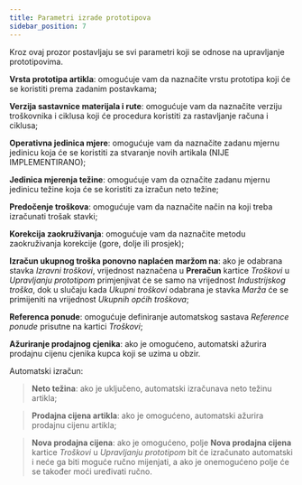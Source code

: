 ```yaml
---
title: Parametri izrade prototipova 
sidebar_position: 7
---
```


Kroz ovaj prozor postavljaju se svi parametri koji se odnose na upravljanje prototipovima. 

**Vrsta prototipa artikla**: omogućuje vam da naznačite vrstu prototipa koji će se koristiti prema zadanim postavkama;    

**Verzija sastavnice materijala i rute**: omogućuje vam da naznačite verziju troškovnika i ciklusa koji će procedura koristiti za rastavljanje računa i ciklusa; 

**Operativna jedinica mjere**: omogućuje vam da naznačite zadanu mjernu jedinicu koja će se koristiti za stvaranje novih artikala (NIJE IMPLEMENTIRANO);    

**Jedinica mjerenja težine**: omogućuje vam da označite zadanu mjernu jedinicu težine koja će se koristiti za izračun neto težine;   

**Predočenje troškova**: omogućuje vam da naznačite način na koji treba izračunati trošak stavki;  

**Korekcija zaokruživanja**: omogućuje vam da naznačite metodu zaokruživanja korekcije (gore, dolje ili prosjek);    

**Izračun ukupnog troška ponovno naplaćen maržom na**: ako je odabrana stavka *Izravni troškovi*, vrijednost naznačena u **Preračun** kartice *Troškovi* u *Upravljanju prototipom* primjenjivat će se samo na vrijednost *Industrijskog troška*, ​​dok u slučaju kada *Ukupni troškovi* odabrana je stavka *Marža* će se primijeniti na vrijednost *Ukupnih općih troškova*;

**Referenca ponude**: omogućuje definiranje automatskog sastava *Reference ponude* prisutne na kartici *Troškovi*;     

**Ažuriranje prodajnog cjenika**: ako je omogućeno, automatski ažurira prodajnu cijenu cjenika kupca koji se uzima u obzir. 

Automatski izračun:   

>**Neto težina**: ako je uključeno, automatski izračunava neto težinu artikla;    

>**Prodajna cijena artikla**: ako je omogućeno, automatski ažurira prodajnu cijenu artikla;    

>**Nova prodajna cijena**: ako je omogućeno, polje **Nova prodajna cijena** kartice *Troškovi* u *Upravljanju prototipom* bit će izračunato automatski i neće ga biti moguće ručno mijenjati, a ako je onemogućeno polje će se također moći uređivati ​​ručno.       



